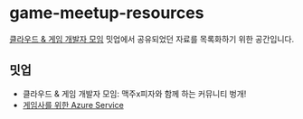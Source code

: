 # game-meetup-resources

[클라우드 & 게임 개발자 모임](https://www.facebook.com/groups/919970028366036/)
밋업에서 공유되었던 자료를 목록화하기 위한 공간입니다.

## 밋업

* 클라우드 & 게임 개발자 모임: 맥주x피자와 함께 하는 커뮤니티 벙개!
* [게임사를 위한 Azure Service](2019-07-31)
